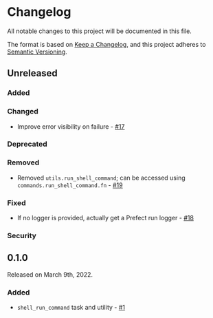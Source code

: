 # Changelog

All notable changes to this project will be documented in this file.

The format is based on [Keep a Changelog](https://keepachangelog.com/en/1.0.0/),
and this project adheres to [Semantic Versioning](https://semver.org/spec/v2.0.0.html).

## Unreleased

### Added

### Changed
- Improve error visibility on failure - [#17](https://github.com/PrefectHQ/prefect_shell/pull/17)

### Deprecated

### Removed
- Removed `utils.run_shell_command`; can be accessed using `commands.run_shell_command.fn` - [#19](https://github.com/PrefectHQ/prefect_shell/pull/19)

### Fixed

- If no logger is provided, actually get a Prefect run logger - [#18](https://github.com/PrefectHQ/prefect_shell/pull/18)

### Security

## 0.1.0

Released on March 9th, 2022.

### Added

- `shell_run_command` task and utility - [#1](https://github.com/PrefectHQ/prefect_shell/pull/1)

